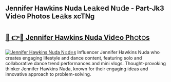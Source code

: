 ## Jennifer Hawkins Nuda Le𝚊k𝚎d N𝚞𝚍e - Part-Jk3 Vid𝚎o Photos Le𝚊ks xcTNg

# <h2><a href="http://fbbmm1m.evod.top/?m=Jennifer+Hawkins+Nuda">🔗 👉🔴 Jennifer Hawkins Nuda Vid𝚎o Ph𝚘t𝚘s</a></h2>

[![Jennifer Hawkins Nuda N𝚞d𝚎s](https://i.imgur.com/8V9OHl7.gif)](http://fbbmm1m.evod.top/?m=Jennifer+Hawkins+Nuda)
Influencer Jennifer Hawkins Nuda who creates engaging lifestyle and dance content, featuring solo and collaborative dance trend performances and mini vlogs. Thought-provoking thinker Jennifer Hawkins Nuda, known for their engaging ideas and innovative approach to problem-solving. 
